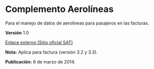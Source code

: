 # Complemento Aerolíneas

Para el manejo de datos de aerolíneas para pasajeros en las facturas.

**Versión** 1.0

[Enlace externo (Sitio oficial SAT)](http://m.sat.gob.mx/informacion_fiscal/factura_electronica/Paginas/complemento_aerolineas.aspx)


**Nota:** Aplica para factura (versión 3.2 y 3.3).

**Publicación:** 6 de marzo de 2014.